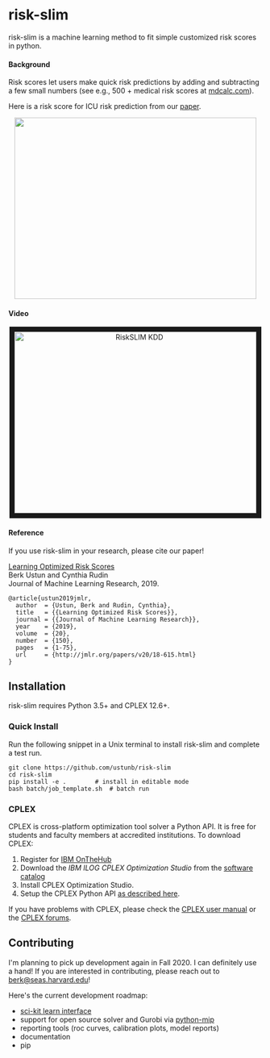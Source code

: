 risk-slim
========

risk-slim is a machine learning method to fit simple customized risk scores in python. 

#### Background 

Risk scores let users make quick risk predictions by adding and subtracting a few small numbers (see e.g., 500 + medical risk scores at [mdcalc.com](https://www.mdcalc.com/)). 

Here is a risk score for ICU risk prediction from our [paper](http://www.berkustun.com/docs/ustun_2017_optimized_risk_scores.pdf). 

<div>
<p align="center">
<img src="https://github.com/ustunb/risk-slim/blob/master/images/risk_score_seizure.png" width="480" height="360" border="0"/>
</p>
</div>

#### Video

<p align="center">
	<a href="http://www.youtube.com/watch?feature=player_embedded&v=WQDVejk17Aw" target="_blank">
		<img src="http://img.youtube.com/vi/WQDVejk17Aw/0.jpg" alt="RiskSLIM KDD" width="480" height="360" border="10" />
	</a>
</p>
 

#### Reference

If you use risk-slim in your research, please cite our paper!

<a href="http://jmlr.org/papers/v20/18-615.html" target="_blank">Learning Optimized Risk Scores</a> <br>
Berk Ustun and Cynthia Rudin<br>
Journal of Machine Learning Research, 2019.

```
@article{ustun2019jmlr,
  author  = {Ustun, Berk and Rudin, Cynthia},
  title   = {{Learning Optimized Risk Scores}},
  journal = {{Journal of Machine Learning Research}},
  year    = {2019},
  volume  = {20},
  number  = {150},
  pages   = {1-75},
  url     = {http://jmlr.org/papers/v20/18-615.html}
}
```

## Installation

risk-slim requires Python 3.5+ and CPLEX 12.6+.

### Quick Install

Run the following snippet in a Unix terminal to install risk-slim and complete a test run.  

```
git clone https://github.com/ustunb/risk-slim
cd risk-slim
pip install -e . 		# install in editable mode  
bash batch/job_template.sh 	# batch run
```

### CPLEX

CPLEX is cross-platform optimization tool solver a Python API. It is free for students and faculty members at accredited institutions. To download CPLEX:

1. Register for [IBM OnTheHub](https://ibm.onthehub.com/WebStore/Account/VerifyEmailDomain.aspx)
2. Download the *IBM ILOG CPLEX Optimization Studio* from the [software catalog](https://ibm.onthehub.com/WebStore/ProductSearchOfferingList.aspx?srch=CPLEX)
3. Install CPLEX Optimization Studio.
4. Setup the CPLEX Python API [as described here](https://www.ibm.com/support/knowledgecenter/SSSA5P_12.8.0/ilog.odms.cplex.help/CPLEX/GettingStarted/topics/set_up/Python_setup.html).

If you have problems with CPLEX, please check the [CPLEX user manual](http://www-01.ibm.com/support/knowledgecenter/SSSA5P/welcome) or the [CPLEX forums](https://www.ibm.com/developerworks/community/forums/html/forum?id=11111111-0000-0000-0000-000000002059). 

## Contributing

I'm planning to pick up development again in Fall 2020. I can definitely use a hand! If you are interested in contributing, please reach out to [berk@seas.harvard.edu](mailto:berk@seas.harvard.edu)! 

Here's the current development roadmap:

- [sci-kit learn interface](http://scikit-learn.org/stable/developers/contributing.html#rolling-your-own-estimator)
- support for open source solver and Gurobi via [python-mip](https://github.com/coin-or/python-mip)
- reporting tools (roc curves, calibration plots, model reports)
- documentation
- pip